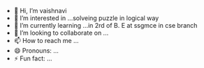- 👋 Hi, I’m vaishnavi
- 👀 I’m interested in ...solveing puzzle in logical way
- 🌱 I’m currently learning ...in 2rd of B. E at ssgmce in cse branch
- 💞️ I’m looking to collaborate on ...
- 📫 How to reach me ...
- 😄 Pronouns: ...
- ⚡ Fun fact: ...

<!---
vaishuuupatil/vaishuuupatil is a ✨ special ✨ repository because its `README.md` (this file) appears on your GitHub profile.
You can click the Preview link to take a look at your changes.
--->
